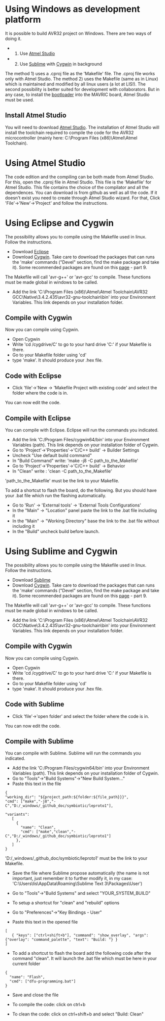 # Using Windows as development platform

It is possible to build AVR32 project on Windows. There are two ways of doing it.
- 1) Use [Atmel Studio](http://www.atmel.com/tools/ATMELSTUDIO.aspx)
- 2) Use [Sublime](http://www.sublimetext.com/) with [Cygwin](https://www.cygwin.com/) in background

The method 1) uses a .cproj file as the 'Makefile' file. The .cproj file works only with Atmel Studio. The method 2) uses the Makefile (same as in Linux) which is maintained and modified by all linux users (a lot at LIS!). The second possibility is better suited for development with collaborators.
But in any case, to install the [bootloader](https://github.com/lis-epfl/MAVRIC/wiki/First-Steps-Installing-Bootloader) into the MAVRIC board, Atmel Studio must be used.

## Install Atmel Studio
You will need to download [Atmel Studio](http://www.atmel.com/tools/ATMELSTUDIO.aspx).
The installation of Atmel Studio will install the toolchain required to compile the code for the AVR32 microcontroller (mainly here: C:\Program Files (x86)\Atmel\Atmel Toolchain\).

# Using Atmel Studio
The code edition and the compiling can be both made from Atmel Studio. For this, open the .cproj file in Atmel Studio. This file is the 'Makefile' for Atmel Studio. This file contains the choice of the compilator and all the dependences. You can download is from github as well as all the code. If it doesn't exist you need to create through Atmel Studio wizard. For that, Click 'File'->'New'->'Project' and follow the instructions.

# Using Eclipse and Cygwin
The possibility allows you to compile using the Makefile used in linux. Follow the instructions.
- Download [Eclipse](http://www.eclipse.org/downloads/packages/eclipse-ide-cc-developers/marsr)
- Download [Cygwin](https://www.cygwin.com/). Take care to download the packages that can runs the 'make' commands ("Devel" section, find the make package and take it). Some recommended packages are found on this [page](http://www.dogsbodynet.com/openr/install_cygwin.html) - part 9.

The Makefile will call 'avr-g++' or 'avr-gcc' to compile. These functions must be made global in windows to be called.
- Add the link 'C:\Program Files (x86)\Atmel\Atmel Toolchain\AVR32 GCC\Native\3.4.2.435\avr32-gnu-toolchain\bin' into your Environment Variables. This link depends on your installation folder.

## Compile with Cygwin
Now you can compile using Cygwin.
- Open Cygwin
- Write 'cd /cygdrive/C' to go to your hard drive 'C:' if your Makefile is there.
- Go to your Makefile folder using 'cd'
- type 'make'. It should produce your .hex file.

## Code with Eclipse
- Click 'file'->'New -> 'Makefile Project with existing code' and select the folder where the code is in.

You can now edit the code.

## Compile with Eclipse
You can compile with Eclipse. Eclipse will run the commands you indicated.
 - Add the link 'C:/Program Files/cygwin64/bin' into your Environment Variables (path). This link depends on your installation folder of Cygwin.
 - Go to 'Project'->'Properties'->'C/C++ build' -> Builder Settings
 - Uncheck "Use default build command"
 - In "Build Command" write: 'make -j8 -C path_to_the_Makefile'
 - Go to 'Project'->'Properties'->'C/C++ build' -> Behavior
 - In "Clean" write : 'clean -C path_to_the_Makefile'

'path_to_the_Makefile' must be the link to your Makefile. 

To add a shortcut to flash the board, do the following. But you should have your .bat file which run the flashing automatically.
 - Go to 'Run' -> 'External tools' -> 'External Tools Configurations'
 - In the "Main" -> "Location" panel paste the link to the .bat file including it
 - In the "Main" -> "Working Directory" base the link to the .bat file without including it
 - In the "Build" uncheck build before launch.

# Using Sublime and Cygwin
The possibility allows you to compile using the Makefile used in linux. Follow the instructions.
- Download [Sublime](http://www.sublimetext.com/)
- Download [Cygwin](https://www.cygwin.com/). Take care to download the packages that can runs the 'make' commands ("Devel" section, find the make package and take it). Some recommended packages are found on this [page](http://www.dogsbodynet.com/openr/install_cygwin.html) - part 9.

The Makefile will call 'avr-g++' or 'avr-gcc' to compile. These functions must be made global in windows to be called.
- Add the link 'C:\Program Files (x86)\Atmel\Atmel Toolchain\AVR32 GCC\Native\3.4.2.435\avr32-gnu-toolchain\bin' into your Environment Variables. This link depends on your installation folder.

## Compile with Cygwin
Now you can compile using Cygwin.
- Open Cygwin
- Write 'cd /cygdrive/C' to go to your hard drive 'C:' if your Makefile is there.
- Go to your Makefile folder using 'cd'
- type 'make'. It should produce your .hex file.

## Code with Sublime
- Click 'file'->'open folder' and select the folder where the code is in.

You can now edit the code.

## Compile with Sublime
You can compile with Sublime. Sublime will run the commands you indicated.
 - Add the link 'C:/Program Files/cygwin64/bin' into your Environment Variables (path). This link depends on your installation folder of Cygwin.
 - Go to "Tools"->"Build Systems"->"New Build System..."
 - Paste this text in the file
 ```
{
"working_dir": "${project_path:${folder:${file_path}}}",
"cmd": ["make","-j8","-C","D:/_windows/_github_doc/symbiotic/leproto1"],

"variants":
	[
	  {
	    "name": "Clean",
	    "cmd": ["make","clean","-C","D:/_windows/_github_doc/symbiotic/leproto1"]
	  },
	]
}
 ```
'D:/_windows/_github_doc/symbiotic/leproto1' must be the link to your Makefile. 
- Save the file where Sublime propose automatically (the name is not important, just remember it to further modify it, in my case: 'C:\Users\lis\AppData\Roaming\Sublime Text 3\Packages\User')
 - Go to "Tools"->"Build Systems" and select "YOUR_SYSTEM_BUILD"

- To setup a shortcut for "clean" and "rebuild" options
 - Go to "Preferences"->"Key Bindings - User"
 - Paste this text in the opened file
 ```
[
    { "keys": ["ctrl+shift+b"], "command": "show_overlay", "args": {"overlay": "command_palette", "text": "Build: "} }
]
```
- To add a shortcut to flash the board add the following code after the command "clean". It will launch the .bat file which must be here in your current folder
```
{
  "name": "Flash",
  "cmd": ["dfu-programming.bat"]
}
```
 - Save and close the file

- To compile the code: click on ctrl+b
- To clean the code: click on ctrl+shift+b and select "Build: Clean"
